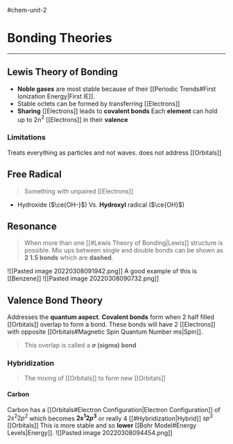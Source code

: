 #chem-unit-2 
# Bonding Theories
---
## Lewis Theory of Bonding
- **Noble gases** are most stable because of their [[Periodic Trends#First Ionization Energy|First IE]].
- Stable octets can be formed by transferring [[Electrons]]
- **Sharing** [[Electrons]] leads to **covalent bonds**
Each **element** can hold up to 2n$^{2}$ [[Electrons]] in their **valence**
### Limitations
Treats everything as particles and not waves.
does not address [[Orbitals]]
## Free Radical
> Something with unpaired [[Electrons]]
- Hydroxide ($\ce{OH-}$) Vs. **Hydroxyl** radical ($\ce{OH}$)
## Resonance
> When more than one [[#Lewis Theory of Bonding|Lewis]] structure is possible.
> Mix ups between single and double bonds can be shown as **2 1.5 bonds** which are **dashed**.

![[Pasted image 20220308091942.png]]
A good example of this is [[Benzene]]
![[Pasted image 20220308090732.png]]

## Valence Bond Theory
Addresses the **quantum aspect**.
**Covalent bonds** form when 2 half filled [[Orbitals]] overlap to form a bond.
These bonds will have 2 [[Electrons]] with opposite [[Orbitals#Magnetic Spin Quantum Number ms|Spin]].
> This overlap is called a **$\sigma$ (sigma) bond**
### Hybridization
> The mixing of [[Orbitals]] to form new [[Orbitals]]
#### Carbon
Carbon has a [[Orbitals#Electron Configuration|Electron Configuration]] of $2s^{2}2p^{2}$ which becomes **$2s^{1}2p^{3}$** or really 4 [[#Hybridization|Hybrid]] $sp^{3}$ [[Orbitals]]
This is more stable and so **lower** [[Bohr Model#Energy Levels|Energy]].
![[Pasted image 20220308094454.png]]